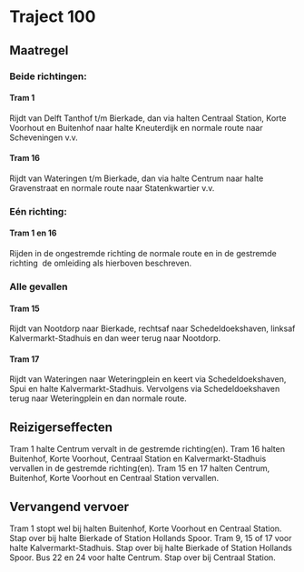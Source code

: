 # Traject 100
## Maatregel
### Beide richtingen:

#### Tram 1
Rijdt van Delft Tanthof t/m Bierkade, dan via halten Centraal Station, Korte Voorhout en Buitenhof naar halte Kneuterdijk en normale
route naar Scheveningen v.v.

#### Tram 16
Rijdt van Wateringen t/m Bierkade, dan via halte Centrum naar halte Gravenstraat en normale route naar Statenkwartier v.v.

### Eén richting:

#### Tram 1 en 16
Rijden in de ongestremde richting de normale route en in de gestremde richting  de omleiding als hierboven beschreven.

### Alle gevallen

#### Tram 15
Rijdt van Nootdorp naar Bierkade, rechtsaf naar Schedeldoekshaven, linksaf Kalvermarkt-Stadhuis en dan weer terug naar Nootdorp.

#### Tram 17
Rijdt van Wateringen naar Weteringplein en keert via Schedeldoekshaven, Spui en halte Kalvermarkt-Stadhuis. Vervolgens via Schedeldoekshaven terug naar Weteringplein en dan normale route.

## Reizigerseffecten
Tram 1 halte Centrum vervalt in de gestremde richting(en).
Tram 16 halten Buitenhof, Korte Voorhout, Centraal Station en Kalvermarkt-Stadhuis vervallen in de gestremde richting(en).
Tram 15 en 17 halten Centrum, Buitenhof, Korte Voorhout en Centraal Station vervallen.

## Vervangend vervoer
Tram 1 stopt wel bij halten Buitenhof, Korte Voorhout en Centraal Station. Stap over bij halte Bierkade of Station Hollands Spoor.
Tram 9, 15 of 17 voor halte Kalvermarkt-Stadhuis. Stap over bij halte Bierkade of Station Hollands Spoor. 
Bus 22 en 24 voor halte Centrum. Stap over bij Centraal Station.
